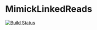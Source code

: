 # MimickLinkedReads

[![Build Status](https://github.com/pdimens/MimickLinkedReads.jl/actions/workflows/CI.yml/badge.svg?branch=main)](https://github.com/pdimens/MimickLinkedReads.jl/actions/workflows/CI.yml?query=branch%3Amain)
